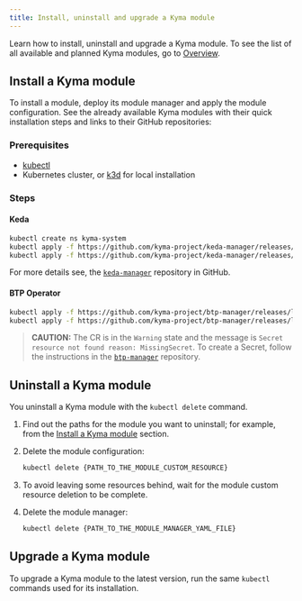 ```yaml
---
title: Install, uninstall and upgrade a Kyma module
---
```


Learn how to install, uninstall and upgrade a Kyma module. To see the list of all available and planned Kyma modules, go to [Overview](../../01-overview/README.md).

## Install a Kyma module

To install a module, deploy its module manager and apply the module configuration. See the already available Kyma modules with their quick installation steps and links to their GitHub repositories:

### Prerequisites

- [kubectl](https://kubernetes.io/docs/tasks/tools/install-kubectl/)
- Kubernetes cluster, or [k3d](https://k3d.io) for local installation

### Steps

#### Keda

```bash
kubectl create ns kyma-system
kubectl apply -f https://github.com/kyma-project/keda-manager/releases/latest/download/keda-manager.yaml
kubectl apply -f https://github.com/kyma-project/keda-manager/releases/latest/download/keda-default-cr.yaml -n kyma-system
```

For more details see, the [`keda-manager`](https://github.com/kyma-project/keda-manager) repository in GitHub.

#### BTP Operator

```bash
kubectl apply -f https://github.com/kyma-project/btp-manager/releases/latest/download/btp-manager.yaml
kubectl apply -f https://github.com/kyma-project/btp-manager/releases/latest/download/btp-operator-default-cr.yaml
```

> **CAUTION:** The CR is in the `Warning` state and the message is `Secret resource not found reason: MissingSecret`. To create a Secret, follow the instructions in the [`btp-manager`](https://github.com/kyma-project/btp-manager) repository.

## Uninstall a Kyma module

You uninstall a Kyma module with the `kubectl delete` command.

1. Find out the paths for the module you want to uninstall; for example, from the [Install a Kyma module](#install-a-kyma-module) section.

2. Delete the module configuration:

   ```bash
   kubectl delete {PATH_TO_THE_MODULE_CUSTOM_RESOURCE}
   ```

3. To avoid leaving some resources behind, wait for the module custom resource deletion to be complete.

4. Delete the module manager:

   ```bash
   kubectl delete {PATH_TO_THE_MODULE_MANAGER_YAML_FILE}
   ```

## Upgrade a Kyma module

To upgrade a Kyma module to the latest version, run the same `kubectl` commands used for its installation.
